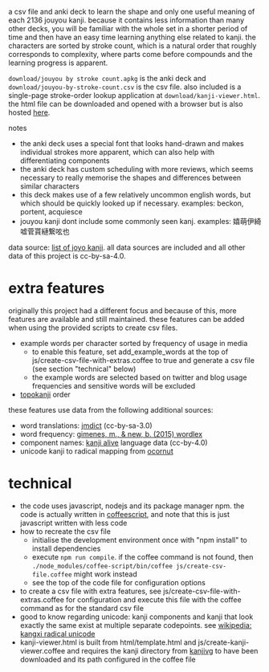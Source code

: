 a csv file and anki deck to learn the shape and only one useful meaning of each 2136 jouyou kanji.
because it contains less information than many other decks, you will be familiar with the whole set in a shorter period of time and then have an easy time learning anything else related to kanji.
the characters are sorted by stroke count, which is a natural order that roughly corresponds to complexity, where parts come before compounds and the learning progress is apparent.

`download/jouyou by stroke count.apkg` is the anki deck and `download/jouyou-by-stroke-count.csv` is the csv file.
also included is a single-page stroke-order lookup application at `download/kanji-viewer.html`. the html file can be downloaded and opened with a browser but is also hosted [here](http://sph.mn/other/kanji-viewer.html).

notes
* the anki deck uses a special font that looks hand-drawn and makes individual strokes more apparent, which can also help with differentiating components
* the anki deck has custom scheduling with more reviews, which seems necessary to really memorise the shapes and differences between similar characters
* this deck makes use of a few relatively uncommon english words, but which should be quickly looked up if necessary. examples: beckon, portent, acquiesce
* jouyou kanji dont include some commonly seen kanj. examples: 嬉萌伊綺嘘菅貰縺繋呟也

data source: [list of joyo kanji](https://en.wikipedia.org/wiki/List_of_j%C5%8Dy%C5%8D_kanji).
all data sources are included and all other data of this project is cc-by-sa-4.0.

# extra features
originally this project had a different focus and because of this, more features are available and still maintained. these features can be added when using the provided scripts to create csv files.

* example words per character sorted by frequency of usage in media
  * to enable this feature, set add_example_words at the top of js/create-csv-file-with-extras.coffee to true and generate a csv file (see section "technical" below)
  * the example words are selected based on twitter and blog usage frequencies and sensitive words will be excluded
* [topokanji](https://github.com/scriptin/topokanji) order

these features use data from the following additional sources:
* word translations: [jmdict](http://www.edrdg.org/jmdict/j_jmdict.html) (cc-by-sa-3.0)
* word frequency: [gimenes, m., & new, b. (2015) wordlex](http://www.lexique.org/?page_id=250)
* component names: [kanji alive](https://github.com/kanjialive/kanji-data-media) language data (cc-by-4.0)
* unicode kanji to radical mapping from [ocornut](https://gist.github.com/ocornut/18844be7446b63d936e4fab8fb5e6e01)

# technical
* the code uses javascript, nodejs and its package manager npm. the code is actually written in [coffeescript](http://coffeescript.org), and note that this is just javascript written with less code
* how to recreate the csv file
  * initialise the development environment once with "npm install" to install dependencies
  * execute `npm run compile`. if the coffee command is not found, then `./node_modules/coffee-script/bin/coffee js/create-csv-file.coffee` might work instead
  * see the top of the code file for configuration options
* to create a csv file with extra features, see js/create-csv-file-with-extras.coffee for configuration and execute this file with the coffee command as for the standard csv file
* good to know regarding unicode: kanji components and kanji that look exactly the same exist at multiple separate codepoints. see [wikipedia: kangxi radical unicode](https://en.wikipedia.org/wiki/Kangxi_radical#Unicode)
* kanji-viewer.html is built from html/template.html and js/create-kanji-viewer.coffee and requires the kanji directory from [kanjivg](https://github.com/KanjiVG/kanjivg) to have been downloaded and its path configured in the coffee file
